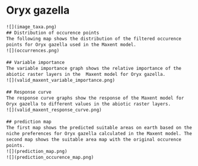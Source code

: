 # Oryx gazella 
    ![](image_taxa.png) 
    ## Distribution of occurence points 
    The following map shows the distribution of the filtered occurence points for Oryx gazella used in the Maxent model. 
    ![](occurrences.png)
    
    ## Variable importance 
    The variable importance graph shows the relative importance of the abiotic raster layers in the  Maxent model for Oryx gazella. 
    ![](valid_maxent_variable_importance.png)
    
    ## Response curve 
    The response curve graphs show the response of the Maxent model for Oryx gazella to different values in the abiotic raster layers. 
    ![](valid_maxent_response_curve.png)
    
    ## prediction map 
    The first map shows the predicted suitable areas on earth based on the niche preferences for Oryx gazella calculated in the Maxent model. The second map shows the suitable area map with the original occurence points. 
    ![](prediction_map.png)
    ![](prediction_occurence_map.png)
    
